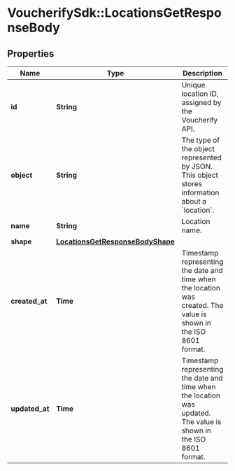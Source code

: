 # VoucherifySdk::LocationsGetResponseBody

## Properties

| Name | Type | Description | Notes |
| ---- | ---- | ----------- | ----- |
| **id** | **String** | Unique location ID, assigned by the Voucherify API. | [optional] |
| **object** | **String** | The type of the object represented by JSON. This object stores information about a &#x60;location&#x60;. | [optional][default to &#39;location&#39;] |
| **name** | **String** | Location name. | [optional] |
| **shape** | [**LocationsGetResponseBodyShape**](LocationsGetResponseBodyShape.md) |  | [optional] |
| **created_at** | **Time** | Timestamp representing the date and time when the location was created. The value is shown in the ISO 8601 format. | [optional] |
| **updated_at** | **Time** | Timestamp representing the date and time when the location was updated. The value is shown in the ISO 8601 format. | [optional] |

